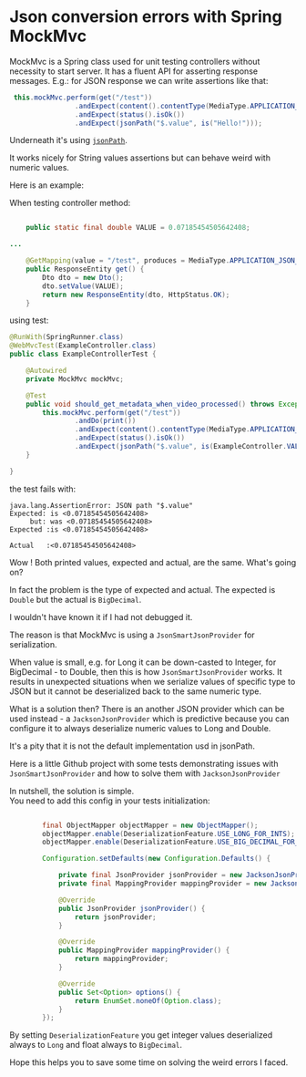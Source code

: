 # Json conversion errors with Spring MockMvc

MockMvc is a Spring class used for unit testing controllers without necessity to start server.
It has a fluent API for asserting response messages. E.g.: for JSON response we can write assertions like that: 

```java
 this.mockMvc.perform(get("/test"))
                .andExpect(content().contentType(MediaType.APPLICATION_JSON_UTF8_VALUE))
                .andExpect(status().isOk())
                .andExpect(jsonPath("$.value", is("Hello!")));

``` 

Underneath it's using [`jsonPath`](https://github.com/json-path/JsonPath).

It works nicely for String values assertions but can behave weird with numeric values.

Here is an example: 


When testing controller method: 

```java

    public static final double VALUE = 0.07185454505642408;

...

    @GetMapping(value = "/test", produces = MediaType.APPLICATION_JSON_UTF8_VALUE)
    public ResponseEntity get() {
        Dto dto = new Dto();
        dto.setValue(VALUE);
        return new ResponseEntity(dto, HttpStatus.OK);
    }
```

using test:


```java
@RunWith(SpringRunner.class)
@WebMvcTest(ExampleController.class)
public class ExampleControllerTest {

    @Autowired
    private MockMvc mockMvc;

    @Test
    public void should_get_metadata_when_video_processed() throws Exception {
        this.mockMvc.perform(get("/test"))
                .andDo(print())
                .andExpect(content().contentType(MediaType.APPLICATION_JSON_UTF8_VALUE))
                .andExpect(status().isOk())
                .andExpect(jsonPath("$.value", is(ExampleController.VALUE)));
    }

}
```
the test fails with: 

```
java.lang.AssertionError: JSON path "$.value"
Expected: is <0.07185454505642408>
     but: was <0.07185454505642408>
Expected :is <0.07185454505642408>
     
Actual   :<0.07185454505642408>
```

Wow ! Both printed values, expected and actual, are the same.
What's going on?

In fact the problem is the type of expected and actual.
The expected is `Double` but the actual is `BigDecimal`.

I wouldn't have known it if I had not debugged it.

The reason is that MockMvc is using a `JsonSmartJsonProvider` for serialization.

When value is small, e.g. for Long it can be down-casted to Integer, for BigDecimal - to Double, then this is how 
`JsonSmartJsonProvider` works. 
It results in unexpected situations when we serialize values of specific type to JSON but it cannot be deserialized back 
to the same numeric type.

What is a solution then?
There is an another JSON provider which can be used instead - a `JacksonJsonProvider` which is predictive because 
you can configure it to always deserialize numeric values to Long and Double.

It's a pity that it is not the default implementation usd in jsonPath.

Here is a little Github project with some tests demonstrating issues with `JsonSmartJsonProvider` and how to solve them with
`JacksonJsonProvider`

In nutshell, the solution is simple.  
You need to add this config in your tests initialization: 

```java

        final ObjectMapper objectMapper = new ObjectMapper();
        objectMapper.enable(DeserializationFeature.USE_LONG_FOR_INTS);
        objectMapper.enable(DeserializationFeature.USE_BIG_DECIMAL_FOR_FLOATS);

        Configuration.setDefaults(new Configuration.Defaults() {

            private final JsonProvider jsonProvider = new JacksonJsonProvider(objectMapper);
            private final MappingProvider mappingProvider = new JacksonMappingProvider(objectMapper);

            @Override
            public JsonProvider jsonProvider() {
                return jsonProvider;
            }

            @Override
            public MappingProvider mappingProvider() {
                return mappingProvider;
            }

            @Override
            public Set<Option> options() {
                return EnumSet.noneOf(Option.class);
            }
        });
```

By setting `DeserializationFeature` you get integer values deserialized always to `Long` and float always to `BigDecimal`.


Hope this helps you to save some time on solving the weird errors I faced.